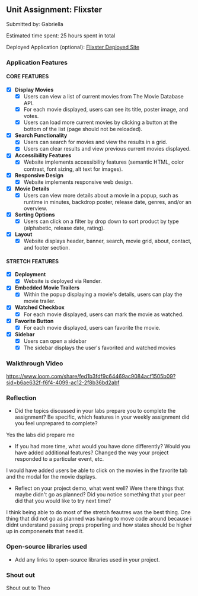 ## Unit Assignment: Flixster

Submitted by: Gabriella

Estimated time spent: 25 hours spent in total

Deployed Application (optional): [Flixster Deployed Site](https://flixster-starter-jpsb.onrender.com)

### Application Features

#### CORE FEATURES


- [X] **Display Movies**
  - [X] Users can view a list of current movies from The Movie Database API.
  - [X] For each movie displayed, users can see its title, poster image, and votes.
  - [X] Users can load more current movies by clicking a button at the bottom of the list (page should not be reloaded).
- [X] **Search Functionality**
  - [X] Users can search for movies and view the results in a grid.
  - [X] Users can clear results and view previous current movies displayed.
- [X] **Accessibility Features**
  - [X] Website implements accessibility features (semantic HTML, color contrast, font sizing, alt text for images).
- [X] **Responsive Design**
  - [X] Website implements responsive web design.
- [X] **Movie Details**
  - [X] Users can view more details about a movie in a popup, such as runtime in minutes, backdrop poster, release date, genres, and/or an overview.
- [X] **Sorting Options**
  - [X] Users can click on a filter by drop down to sort product by type (alphabetic, release date, rating).
- [X] **Layout**
  - [X] Website displays header, banner, search, movie grid, about, contact, and footer section.

#### STRETCH FEATURES

- [X] **Deployment**
  - [X] Website is deployed via Render.
- [X] **Embedded Movie Trailers**
  - [X] Within the popup displaying a movie's details, users can play the movie trailer.
- [X] **Watched Checkbox**
  - [X] For each movie displayed, users can mark the movie as watched.
- [X] **Favorite Button**
  - [X] For each movie displayed, users can favorite the movie.
- [X] **Sidebar**
  - [X] Users can open a sidebar
  - [X] The sidebar displays the user's favorited and watched movies

### Walkthrough Video
https://www.loom.com/share/fed1b3fdf9c64469ac9084acf1505b09?sid=b6ae632f-f6f4-4099-ac12-2f8b36bd2abf

### Reflection

* Did the topics discussed in your labs prepare you to complete the assignment? Be specific, which features in your weekly assignment did you feel unprepared to complete?

Yes the labs did prepare me

* If you had more time, what would you have done differently? Would you have added additional features? Changed the way your project responded to a particular event, etc.
  
I would have added users be able to click on the movies in the favorite tab and the modal for the movie dsplays.

* Reflect on your project demo, what went well? Were there things that maybe didn't go as planned? Did you notice something that your peer did that you would like to try next time?

I think being able to do most of the stretch feautres was the best thing. One thing that did not go as planned was having to move code around because i didnt understand passing props properling and how states should be higher up in componenets that need it.

### Open-source libraries used

- Add any links to open-source libraries used in your project.

### Shout out

Shout out to Theo
